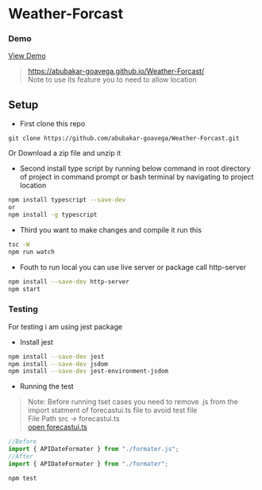 # Weather-Forcast
### Demo
[View Demo](https://abubakar-goavega.github.io/Weather-Forcast/)

>https://abubakar-goavega.github.io/Weather-Forcast/  
Note to use its feature you to need to allow location

## Setup

* First clone this repo 

```git 
git clone https://github.com/abubakar-goavega/Weather-Forcast.git
```
Or Download a zip file and unzip it

* Second install type script by running below command in root directory of project in command prompt or bash terminal by navigating to project location

```bash
npm install typescript --save-dev
or
npm install -g typescript
```

* Third you want to make changes and compile it run this

```bash
tsc -W
npm run watch
```

* Fouth to run local you can use live server or package call http-server

```bash
npm install --save-dev http-server
npm start
```

### Testing

For testing i am using jest package

* Install jest
```bash
npm install --save-dev jest
npm install --save-dev jsdom
npm install --save-dev jest-environment-jsdom
```

* Running the test

> Note: Before running tset cases you need to remove .js from the import statment of forecastui.ts file to avoid test file  
File Path src -> forecastui.ts  
[open forecastui.ts](./src/forecastui.ts)
```js
//Before
import { APIDateFormater } from "./formater.js";
//After
import { APIDateFormater } from "./formater";
```

```bash
npm test
```
